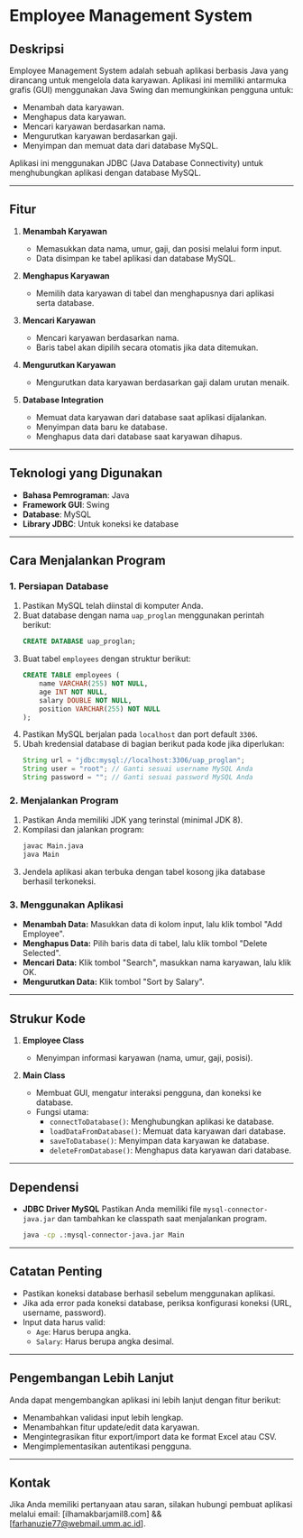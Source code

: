# Employee Management System

## Deskripsi
Employee Management System adalah sebuah aplikasi berbasis Java yang dirancang untuk mengelola data karyawan. Aplikasi ini memiliki antarmuka grafis (GUI) menggunakan Java Swing dan memungkinkan pengguna untuk:
- Menambah data karyawan.
- Menghapus data karyawan.
- Mencari karyawan berdasarkan nama.
- Mengurutkan karyawan berdasarkan gaji.
- Menyimpan dan memuat data dari database MySQL.

Aplikasi ini menggunakan JDBC (Java Database Connectivity) untuk menghubungkan aplikasi dengan database MySQL.

---

## Fitur
1. **Menambah Karyawan**
   - Memasukkan data nama, umur, gaji, dan posisi melalui form input.
   - Data disimpan ke tabel aplikasi dan database MySQL.

2. **Menghapus Karyawan**
   - Memilih data karyawan di tabel dan menghapusnya dari aplikasi serta database.

3. **Mencari Karyawan**
   - Mencari karyawan berdasarkan nama.
   - Baris tabel akan dipilih secara otomatis jika data ditemukan.

4. **Mengurutkan Karyawan**
   - Mengurutkan data karyawan berdasarkan gaji dalam urutan menaik.

5. **Database Integration**
   - Memuat data karyawan dari database saat aplikasi dijalankan.
   - Menyimpan data baru ke database.
   - Menghapus data dari database saat karyawan dihapus.

---

## Teknologi yang Digunakan
- **Bahasa Pemrograman**: Java
- **Framework GUI**: Swing
- **Database**: MySQL
- **Library JDBC**: Untuk koneksi ke database

---

## Cara Menjalankan Program

### **1. Persiapan Database**
1. Pastikan MySQL telah diinstal di komputer Anda.
2. Buat database dengan nama `uap_proglan` menggunakan perintah berikut:
   ```sql
   CREATE DATABASE uap_proglan;
   ```
3. Buat tabel `employees` dengan struktur berikut:
   ```sql
   CREATE TABLE employees (
       name VARCHAR(255) NOT NULL,
       age INT NOT NULL,
       salary DOUBLE NOT NULL,
       position VARCHAR(255) NOT NULL
   );
   ```
4. Pastikan MySQL berjalan pada `localhost` dan port default `3306`.
5. Ubah kredensial database di bagian berikut pada kode jika diperlukan:
   ```java
   String url = "jdbc:mysql://localhost:3306/uap_proglan";
   String user = "root"; // Ganti sesuai username MySQL Anda
   String password = ""; // Ganti sesuai password MySQL Anda
   ```

### **2. Menjalankan Program**
1. Pastikan Anda memiliki JDK yang terinstal (minimal JDK 8).
2. Kompilasi dan jalankan program:
   ```bash
   javac Main.java
   java Main
   ```
3. Jendela aplikasi akan terbuka dengan tabel kosong jika database berhasil terkoneksi.

### **3. Menggunakan Aplikasi**
- **Menambah Data:** Masukkan data di kolom input, lalu klik tombol "Add Employee".
- **Menghapus Data:** Pilih baris data di tabel, lalu klik tombol "Delete Selected".
- **Mencari Data:** Klik tombol "Search", masukkan nama karyawan, lalu klik OK.
- **Mengurutkan Data:** Klik tombol "Sort by Salary".

---

## Strukur Kode
1. **Employee Class**
   - Menyimpan informasi karyawan (nama, umur, gaji, posisi).

2. **Main Class**
   - Membuat GUI, mengatur interaksi pengguna, dan koneksi ke database.
   - Fungsi utama:
     - `connectToDatabase()`: Menghubungkan aplikasi ke database.
     - `loadDataFromDatabase()`: Memuat data karyawan dari database.
     - `saveToDatabase()`: Menyimpan data karyawan ke database.
     - `deleteFromDatabase()`: Menghapus data karyawan dari database.

---

## Dependensi
- **JDBC Driver MySQL**
  Pastikan Anda memiliki file `mysql-connector-java.jar` dan tambahkan ke classpath saat menjalankan program.
  ```bash
  java -cp .:mysql-connector-java.jar Main
  ```

---

## Catatan Penting
- Pastikan koneksi database berhasil sebelum menggunakan aplikasi.
- Jika ada error pada koneksi database, periksa konfigurasi koneksi (URL, username, password).
- Input data harus valid:
  - `Age`: Harus berupa angka.
  - `Salary`: Harus berupa angka desimal.

---

## Pengembangan Lebih Lanjut
Anda dapat mengembangkan aplikasi ini lebih lanjut dengan fitur berikut:
- Menambahkan validasi input lebih lengkap.
- Menambahkan fitur update/edit data karyawan.
- Mengintegrasikan fitur export/import data ke format Excel atau CSV.
- Mengimplementasikan autentikasi pengguna.

---

## Kontak
Jika Anda memiliki pertanyaan atau saran, silakan hubungi pembuat aplikasi melalui email: [ilhamakbarjamil8.com] && [farhanuzie77@webmail.umm.ac.id].

